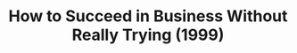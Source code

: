 ---
layout: shows
title: How to Succeed in Business Without Really Trying (1999)
image: 
category: 
details:
  Theatre: Theatre Jacksonville
cast:
  Bratt: Michael Lipp
crew:
external_links:
---